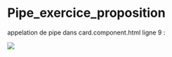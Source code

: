 # Pipe_exercice_proposition

appelation de pipe dans card.component.html ligne 9 : 

<img class="img-circle" src="{{urlImage | defaultImage }}  ">

